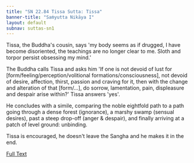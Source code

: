 ```yaml
---
title: "SN 22.84 Tissa Sutta: Tissa"
banner-title: "Saṁyutta Nikāya I" 
layout: default 
subnav: suttas-sn1
---
```


Tissa, the Buddha's cousin, says 'my body seems as if drugged, I have become disoriented, the teachings are no longer clear to me. Sloth and torpor persist obsessing my mind.'

The Buddha calls Tissa and asks him 'If one is not devoid of lust for [form/feeling/perception/volitional formations/consciousness], not devoid of desire, affection, thirst, passion and craving for it, then with the change and alteration of that [form/...], do sorrow, lamentation, pain, displeasure and despair arise within?' Tissa answers 'yes'.  


He concludes with a simile, comparing the noble eightfold path to a path going through a dense forest (ignorance), a marshy swamp (sensual desires), past a steep drop-off (anger & despair), and finally arriving at a patch of level ground: unbinding.  


Tissa is encouraged, he doesn't leave the Sangha and he makes it in the end.

[Full Text](https://www.dhammatalks.org/suttas/SN/SN22_84.html)
